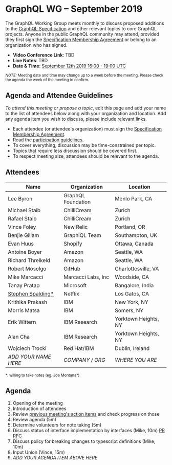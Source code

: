 # GraphQL WG – September 2019

The GraphQL Working Group meets monthly to discuss proposed additions to the
[GraphQL Specification](https://github.com/graphql/graphql-spec) and other
relevant topics to core GraphQL projects. Anyone in the public GraphQL
community may attend, provided they first sign the [Specification Membership Agreement](https://github.com/graphql/foundation) or belong to an organization who has signed.

- **Video Conference Link**: TBD
- **Live Notes**: TBD
- **Date & Time**: [September 12th 2019 16:00 - 19:00 UTC](https://www.timeanddate.com/worldclock/meetingdetails.html?year=2019&month=9&day=12&hour=16&min=0&sec=0&p1=224&p2=179&p3=136&p4=37&p5=239&p6=101&p7=152)

<small>*NOTE:* Meeting date and time may change up to a week before the meeting.
Please check the agenda the week of the meeting to confirm.</small>


## Agenda and Attendee Guidelines

*To attend this meeting or propose a topic*, edit this page and add your name
to the list of attendees below along with your organization and location. Add any agenda item you wish to discuss, please include relevant links.

- Each attendee (or attendee's organization) must sign the [Specification Membership Agreement](https://github.com/graphql/foundation).
- Read the [participation guidelines](../README.md#participation-guidelines).
- To cover everything, discussion may be time-constrained per topic.
- Topics that require less discussion should be covered first.
- To respect meeting size, attendees should be relevant to the agenda.


## Attendees

Name                 | Organization       | Location
-------------------- | ------------------ | ----------------------
Lee Byron            | GraphQL Foundation | Menlo Park, CA
Michael Staib        | ChilliCream        | Zurich
Rafael  Staib        | ChilliCream        | Zurich
Vince Foley          | New Relic          | Portland, OR
Benjie Gillam        | GraphiQL Team      | Southampton, UK
Evan Huus            | Shopify            | Ottawa, Canada
Antoine Boyer        | Amazon             | Seattle, WA
Richard Threlkeld    | Amazon             | Seattle, WA
Robert Mosolgo       | GitHub             | Charlottesville, VA
Mike Marcacci        | Marcacci Labs, Inc | Woodside, CA
Tanay Pratap         | Microsoft          | Bangalore, India
[Stephen Spalding*](mailto:sspalding@netflix.com)| Netflix            | Los Gatos, CA
Krithika Prakash     | IBM                | New York, NY
Morris Matsa         | IBM                | Somers, NY
Erik Wittern         | IBM Research       | Yorktown Heights, NY
Alan Cha             | IBM Research       | Yorktown Heights, NY
Wojciech Trocki      | Red Hat/IBM        | Dublin, Ireland
*ADD YOUR NAME HERE* | *COMPANY / ORG*    | *WHERE YOU ARE*

<small>\*: willing to take notes (eg. Joe Montana\*)</small>


## Agenda

1. Opening of the meeting
1. Introduction of attendees
1. Review [previous meeting's action items](../notes/2019-08-01.md#action-items) and check progress on those
1. Review agenda (5m)
1. Determine volunteers for note taking (5m)
1. Discuss status of interface implementation by interfaces (Mike, 10m) [PR](https://github.com/graphql/graphql-js/pull/2084) [RFC](https://github.com/graphql/graphql-spec/pull/373)
1. Discuss policy for breaking changes to typescript definitions (Mike, 10m)
1. Input Union (Vince, 15m)
1. *ADD YOUR AGENDA ITEM ABOVE HERE*
